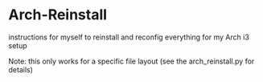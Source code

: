 # Arch-Reinstall
instructions for myself to reinstall and reconfig everything for my Arch i3 setup

Note: this only works for a specific file layout (see the arch_reinstall.py for details)
